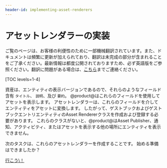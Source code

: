 ```yaml
---
header-id: implementing-asset-renderers
---
```


# アセットレンダラーの実装

<p class="alert alert-info"><span class="wysiwyg-color-blue120">ご覧のページは、お客様の利便性のために一部機械翻訳されています。また、ドキュメントは頻繁に更新が加えられており、翻訳は未完成の部分が含まれることをご了承ください。最新情報は都度公開されておりますため、必ず英語版をご参照ください。翻訳に問題がある場合は、<a href="mailto:support-content-jp@liferay.com">こちら</a>までご連絡ください。</span></p>

[TOC levels=1-4]

資産は、エンティティの表示バージョンであるので、それらのようなフィールド含有 `タイトル`、 `説明`、及び `要約`。 @product@はこれらのフィールドを使用してアセットを表示します。 アセットレンダラーは、これらのフィールドを介してエンティティをアセットに変換します。 したがって、ゲストブックおよびゲストブックエントリエンティティのAsset Rendererクラスを作成および登録する必要があります。 これらのクラスがないと、@product@はAsset Publisher、通知、アクティビティ、またはアセットを表示する他の場所にエンティティを表示できません。

次のタスクは、これらのアセットレンダラーを作成することです。 始める準備はできましたか？

<a class="go-link btn btn-primary" href="/docs/7-1/tutorials/-/knowledge_base/t/implementing-a-guestbook-asset-renderer">行こう\！<span class="icon-circle-arrow-right"></span></a>

